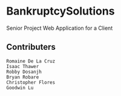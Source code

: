 # BankruptcySolutions
Senior Project Web Application for a Client

## Contributers
```
Romaine De La Cruz
Isaac Thawer
Robby Dosanjh
Bryan Robare
Christopher Flores
Goodwin Lu

```
